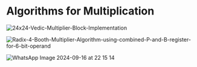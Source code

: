 # Algorithms for Multiplication

![24x24-Vedic-Multiplier-Block-Implementation](https://github.com/user-attachments/assets/1eae54ec-1034-43c3-b8d7-6ac148ce89ce)

![Radix-4-Booth-Multiplier-Algorithm-using-combined-P-and-B-register-for-6-bit-operand](https://github.com/user-attachments/assets/83eeb148-3f60-40f2-b258-a07bc03d3060)

![WhatsApp Image 2024-09-16 at 22 15 14](https://github.com/user-attachments/assets/6099dc9e-01eb-421d-bc0d-aea4baf38bba)
